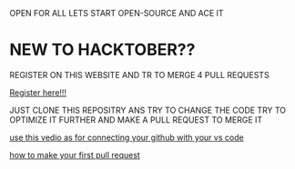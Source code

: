 <h>OPEN FOR ALL LETS START OPEN-SOURCE AND ACE IT</h>

<h1>NEW TO HACKTOBER??</h1>
<p>REGISTER ON THIS WEBSITE AND TR TO MERGE 4 PULL REQUESTS</p>

[Register here!!!](https://hacktoberfest.com/profile/)

<p>JUST CLONE THIS REPOSITRY ANS TRY TO CHANGE THE CODE TRY TO OPTIMIZE IT FURTHER AND MAKE A PULL REQUEST TO MERGE IT </p>


[use this vedio as for connecting your github with your vs code  ](https://youtu.be/KgGnTMwSxFU)

[how to make your first pull request](https://youtu.be/dcCR86PtS-8)
